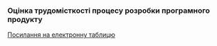 ### Оцінка трудомісткості процесу розробки програмного продукту
[Посилання на електронну таблицю](https://docs.google.com/spreadsheets/d/1_4SFaHenKDhI_1nuPbmbN1hWgRHjfDnYIKr2yKDQrq4/edit?usp=sharing)
